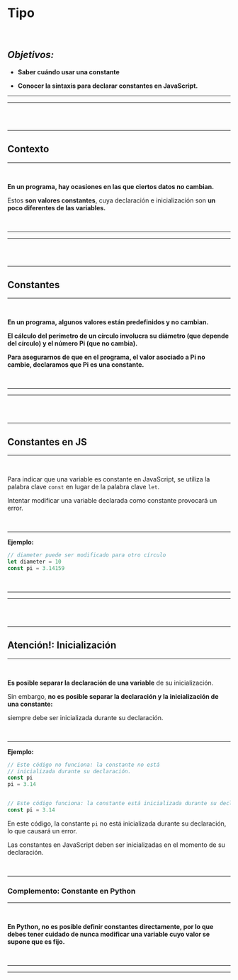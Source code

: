 # **Tipo**

<br>

## **_Objetivos:_**

- **Saber cuándo usar una constante**

- **Conocer la sintaxis para declarar constantes en JavaScript.**

---

---

<br>

<br>

---

## **Contexto**

---

<br>

**En un programa, hay ocasiones en las que ciertos datos no cambian.**

Estos **son valores constantes**, cuya declaración e inicialización son **un poco diferentes de las variables.**

<br>

---

---

<br>
<br>

---

## **Constantes**

---

<br>

**En un programa, algunos valores están predefinidos y no cambian.**

**El cálculo del perímetro de un círculo involucra su diámetro (que depende del círculo) y el número Pi (que no cambia).**

**Para asegurarnos de que en el programa, el valor asociado a Pi no cambie, declaramos que Pi es una constante.**

<br>

---

---

<br>

<br>

---

## **Constantes en JS**

---

<br>

Para indicar que una variable es constante en JavaScript, se utiliza la palabra clave `const` en lugar de la palabra clave `let`.

Intentar modificar una variable declarada como constante provocará un error.

<br>

---

**Ejemplo:**

```javascript
// diameter puede ser modificado para otro círculo
let diameter = 10
const pi = 3.14159
```

<br>

---

---

<br>

<br>

---

## **Atención!: Inicialización**

---

<br>

**Es posible separar la declaración de una variable** de su inicialización.

Sin embargo, **no es posible separar la declaración y la inicialización de una constante:**

siempre debe ser inicializada durante su declaración.

<br>

---

**Ejemplo:**

```javascript
// Este código no funciona: la constante no está
// inicializada durante su declaración.
const pi
pi = 3.14


// Este código funciona: la constante está inicializada durante su declaración.
const pi = 3.14
```

En este código, la constante `pi` no está inicializada durante su declaración, lo que causará un error.

Las constantes en JavaScript deben ser inicializadas en el momento de su declaración.

<br>

---

### **Complemento: Constante en Python**

---

<br>

**En Python, no es posible definir constantes directamente, por lo que debes tener cuidado de nunca modificar una variable cuyo valor se supone que es fijo.**

<br>

---

---